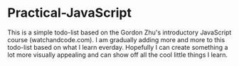 # Practical-JavaScript

This is a simple todo-list based on the Gordon Zhu's introductory JavaScript course (watchandcode.com). I am gradually adding more and more to this todo-list based on what I learn everday.
Hopefully I can create something a lot more visually appealing and can show off all the cool little things I learn. 

